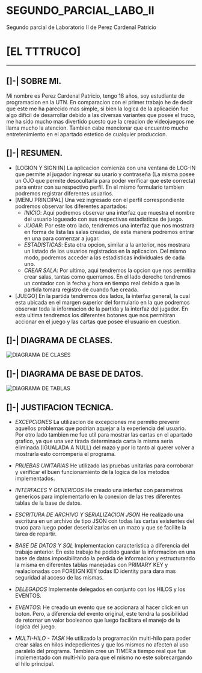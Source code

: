 # SEGUNDO_PARCIAL_LABO_II
Segundo parcial de Laboratorio II de Perez Cardenal Patricio

# [EL TTTRUCO]
---
## []-| SOBRE MI.
Mi nombre es Perez Cardenal Patricio, tengo 18 años, soy estudiante de programacion en la UTN. En comparacion con el primer trabajo he de decir que este me ha parecido mas simple, si bien la logica de la aplicación fue algo dificil de desarrollar debido a las diversas variantes que posee el truco, me ha sido mucho mas divertido puesto que la creacion de videojuegos me llama mucho la atencion. Tambien cabe mencionar que encuentro mucho entretenimiento en el apartado estetico de cualquier produccion.
## []-| RESUMEN.
- [LOGION Y SIGN IN] La aplicacion comienza con una ventana de LOG-IN que permite al jugador ingresar su usario y contraseña (La misma posee un OJO que permite desocultarla para poder verificar que este correcta) para entrar con su respectivo perfil. En el mismo formulario tambien podremos registrar diferentes usuarios.
- [MENU PRINCIPAL] Una vez ingresado con el perfil correspondiente podremos observar los diferentes apartados:
     - *INICIO*: Aqui podremos observar una interfaz que muestra el nombre del usuario logueado con sus respectivas estadisticas de juego.
     - *JUGAR*: Por este otro lado, tendremos una interfaz que nos mostrara en forma de lista las salas creadas, de esta manera podremos entrar en una para comenzar a jugar.
     - *ESTADISTICAS*: Esta otra opcion, similar a la anterior, nos mostrara un listado de los usuarios registrados en la aplicacion. Del mismo modo, podremos acceder a las estadisticas individuales de cada uno.
     - *CREAR SALA*: Por ultimo, aqui tendremos la opcion que nos permitira crear salas, tantas como querramos. En el lado derecho tendremos un contador con la fecha y hora en tiempo real debido a que la partida tomara registro de cuando fue creada.
- [JUEGO] En la partida tendremos dos lados, la interfaz general, la cual esta ubicada en el margen superior del formulario en la que podremos observar toda la informacion de la partida y la interfaz del jugador. En esta ultima tendremos los diferentes botones que nos permitiran accionar en el juego y las cartas que posee el usuario en cuestion.

## []-| DIAGRAMA DE CLASES.
![DIAGRAMA DE CLASES](https://user-images.githubusercontent.com/98591487/201810134-e2249e31-cd7f-489c-836c-9c2b53c57774.png)

## []-| DIAGRAMA DE BASE DE DATOS.
![DIAGRAMA DE TABLAS](https://user-images.githubusercontent.com/98591487/201810143-cdfc347a-61f8-4b97-8040-4d77ab8897be.png)

## []-| JUSTIFACION TECNICA.

- *EXCEPCIONES*
La utilizacion de excepciones me permitio prevenir aquellos problemas que podrian aquejar a la experiencia del usuario. Por otro lado tambien me fue util para mostrar las cartas en el apartado grafico, ya que una vez tirada determinada carta la misma seria eliminada (IGUALADA A NULL) del mazo y por lo tanto al querer volver a mostrarla esto corromperia el programa.

- *PRUEBAS UNITARIAS*
He utilizado las pruebas unitarias para corroborar y verificar el buen funcionamiento de la logica de los metodos implementados.

- *INTERFACES Y GENERICOS*
He creado una interfaz con parametros genericos para implementarlo en la conexion de las tres diferentes tablas de la base de datos.

- *ESCRITURA DE ARCHIVO Y SERIALIZACION JSON*
He realizado una escritura en un archivo de tipo JSON con todas las cartas existentes del truco para luego poder deserializarlas en un mazo y que se facilite la tarea de repartir.

- *BASE DE DATOS Y SQL*
Implementacion caracteristica a diferencia del trabajo anterior. En este trabajo he podido guardar la informacion en una base de datos imposibilitando la perdida de informacion y estructurando la misma en diferentes tablas manejadas con PRIMARY KEY y realacionadas con FOREIGN KEY todas ID identity para dara mas seguridad al acceso de las mismas.

- *DELEGADOS*
Implemente delegados en conjunto con los HILOS y los EVENTOS.

- *EVENTOS*:
He creado un evento que se accionara al hacer click en un boton. Pero, a diferencia del evento original, este tendra la posibilidad de retornar un valor booleanoo que luego facilitara el manejo de la logica del juego.

- *MULTI-HILO - TASK*
He utilizado la programación multi-hilo para poder crear salas en hilos indepedientes y que los mismos no afecten al uso paralelo del programa. Tambien cree un TIMER  a tiempo real que fue implementado con multi-hilo para que el mismo no este sobrecargando el hilo principal.
